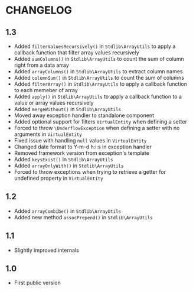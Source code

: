 CHANGELOG
=========

1.3
---

 * Added `filterValuesRecursively()` in `Stdlib\ArrayUtils` to apply a callback function that filter array values recursively
 * Added `sumColumns()` in `Stdlib\ArrayUtils` to count the sum of column right from a data array
 * Added `arrayColumns()` in `Stdlib\ArrayUtils` to extract column names
 * Added `columnSum()` in `Stdlib\ArrayUtils` to count the sum of columns
 * Added `filterArray()` in `Stdlib\ArrayUtils` to apply a callback function to each memeber of array
 * Added `apply()` in `Stdlib\ArrayUtils` to apply a callback function to a value or array values recursively
 * Added `mergeWithout()` in `Stdlib\ArrayUtils`
 * Moved away exception handler to standalone component
 * Added optional support for filters `VirtualEntity` when defining a setter
 * Forced to throw `\UnderflowException` when defining a setter with no arguments in `VirtualEntity`
 * Fixed issue with handling `null` values in `VirtualEntity`
 * Changed date format to Y-m-d h:i:s in exception handler
 * Removed framework version from exception's template
 * Added `keysExist()` in `Stdlib\ArrayUtils`
 * Added `arrayOnlyWith()` in `Stdlib\ArrayUtils`
 * Forced to throw exceptions when trying to retrieve a getter for undefined property in `VirtualEntity`

1.2
---
 
 * Added `arrayCombibe()` in `Stdlib\ArrayUtils`
 * Added new method `assocPrepend()` in `Stdlib\ArrayUtils`

1.1
---

 * Slightly improved internals

1.0
---

 * First public version